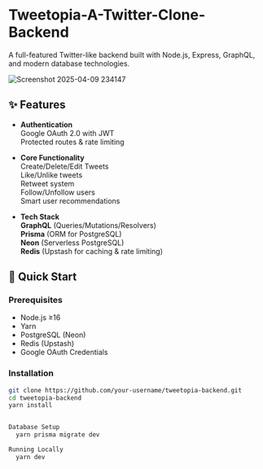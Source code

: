 ﻿# Tweetopia-A-Twitter-Clone-Backend
A full-featured Twitter-like backend built with Node.js, Express, GraphQL, and modern database technologies.

![Screenshot 2025-04-09 234147](https://github.com/user-attachments/assets/904c1c82-2a7c-4f94-838b-d229c86df16b)


## ✨ Features

- **Authentication**  
    Google OAuth 2.0 with JWT  
    Protected routes & rate limiting

- **Core Functionality**  
    Create/Delete/Edit Tweets  
    Like/Unlike tweets  
    Retweet system  
    Follow/Unfollow users  
    Smart user recommendations  

- **Tech Stack**  
  **GraphQL** (Queries/Mutations/Resolvers)  
  **Prisma** (ORM for PostgreSQL)  
  **Neon** (Serverless PostgreSQL)  
  **Redis** (Upstash for caching & rate limiting)  

## 🚀 Quick Start

### Prerequisites
- Node.js ≥16
- Yarn
- PostgreSQL (Neon)
- Redis (Upstash)
- Google OAuth Credentials

### Installation
```bash
git clone https://github.com/your-username/tweetopia-backend.git
cd tweetopia-backend
yarn install


Database Setup
  yarn prisma migrate dev

Running Locally
  yarn dev

